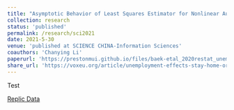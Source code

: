 ```yaml
---
title: "Asymptotic Behavior of Least Squares Estimator for Nonlinear Autoregressive Models"
collection: research
status: 'published'
permalink: /research/sci2021
date: 2021-5-30
venue: 'published at SCIENCE CHINA-Information Sciences'
coauthors: 'Chanying Li'
paperurl: 'https://prestonmui.github.io/files/baek-etal_2020restat_unemploymenteffects.pdf'
share_url: 'https://voxeu.org/article/unemployment-effects-stay-home-orders'
---
```


Test

[Replic Data](https://dataverse.harvard.edu/dataset.xhtml?persistentId=doi:10.7910/DVN/RKPFLB)
